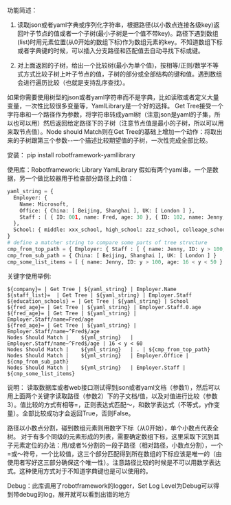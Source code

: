 功能简述：

1. 读取json或者yaml字典或序列化字符串，根据路径(以小数点连接各级key)返回叶子节点的值或者一个子树(最小子树是一个值不带key)。路径下遇到数组(list)时用元素位置(从0开始的数组下标)作为数组元素的key。不知道数组下标或者字典键的时候，可以插入分支路径和匹配值去自动寻找下标或键。

2. 对上面返回的子树，给出一个比较树(最小为单个值)，按相等/正则/数学不等式方式比较子树上叶子节点的值，子树的部分或全部结构的键和值。遇到数组会进行遍历比较（也就是支持乱序查找）。

如果你需要使用树型的json或者yaml字符串而不是字典，比如读取或者定义大量变量，一次性比较很多变量等，YamlLibrary是一个好的选择。 Get Tree接受一个字符串和一个路径作为参数，将字符串转成yaml树（注意json是yaml的子集，所以也可以用）然后返回给定路径下的子树（注意节点值是最小的子树，所以可以用来取节点值）。Node should Match则在Get Tree的基础上增加一个动作：将取出来的子树跟第三个参数--一个描述比较期望值的子树，一次性完成全部比较。

安装：
pip install robotframework-yamllibrary

使用库：Robotframework: Library   YamlLibrary
假如有两个yaml串，一个是数据，另一个做比较器用于检查部分路径上的值：
```python
yaml_string = {
  Employer: {
    Name: Microsoft,
    Office: { China: [ Beijing, Shanghai ], UK: [ London ] },
    Staff : [ { ID: 001, name: Fred, age: 30 }, { ID: 102, name: Jenny, age: 21 } ],
  },
  School: { middle: xxx_school, high_school: zzz_school, colleage_school: sss_school },
}
# define a matcher string to compare some parts of tree structure
cmp_from_top_path = { Employer: { Staff : [ { name: Jenny, ID: y > 100, age: 16 < y < 50 } ] } }
cmp_from_sub_path = { China: [ Beijing, Shanghai ], UK: [ London ] }
cmp_some_list_items = [ { name: Jenny, ID: y > 100, age: 16 < y < 50 } ]

```

关键字使用举例:
```robotframework
${company}= | Get Tree | ${yaml_string} | Employer.Name
${staff_list}=	| Get Tree | ${yaml_string} | Employer.Staff
${education_schools} = | Get Tree | ${yaml_string} | School
${fred_age}= | Get Tree | ${yaml_string} | Employer.Staff.0.age
${fred_age}= | Get Tree | ${yaml_string} | Employer.Staff/name=Fred/age
${fred_age}= | Get Tree | ${yaml_string} | Employer.Staff/name~^Fred$/age
Nodes Should Match |	${yml_string}	| Employer.Staff/name~^Fred$/age | 16 < y < 60
Nodes Should Match |	${yml_string}	| . | ${cmp_from_top_path}
Nodes Should Match |	${yml_string}	| Employer.Office | ${cmp_from_sub_path}
Nodes Should Match |	${yml_string}	| Employer.Staff | ${cmp_some_list_items}
```

说明：
读取数据库或者web接口测试得到json或者yaml文档（参数1），然后可以用上面两个关键字读取路径（参数2）下的子文档/值，以及对值进行比较（参数3）。值比较的方式有相等=，正则表达式匹配～，和数学表达式（不等式，y作变量）。全部比较成功才会返回True，否则False。

路径以小数点分割，碰到数组元素则用数字下标（从0开始），单个小数点代表全树。
对于有多个同级的元素形成的列表，需要确定数组下标，这里采取下沉到其子元素定位的办法：用/或者%分割的一段子路径（相对路径，小数点分割），一个=或～符号，一个比较值，这三个部分匹配得到所在数组的下标应该是唯一的（由使用者写好这三部分确保这个唯一性）。注意路径比较的时候是不可以用数学表达式。这种使用方式对于不知道字典键也是可以使用的。

Debug：此库调用了robotframework的logger，Set Log Level为Debug可以得到带debug的log，展开就可以看到出错的地方
